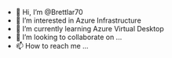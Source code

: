 - 👋 Hi, I’m @Brettlar70
- 👀 I’m interested in Azure Infrastructure
- 🌱 I’m currently learning Azure Virtual Desktop
- 💞️ I’m looking to collaborate on ...
- 📫 How to reach me ...

<!---
Brettlar70/Brettlar70 is a ✨ special ✨ repository because its `README.md` (this file) appears on your GitHub profile.
You can click the Preview link to take a look at your changes.
--->
